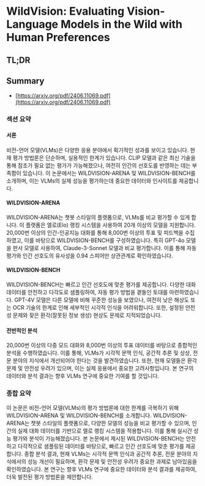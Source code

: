 # WildVision: Evaluating Vision-Language Models in the Wild with Human Preferences
## TL;DR
## Summary
- [https://arxiv.org/pdf/2406.11069.pdf](https://arxiv.org/pdf/2406.11069.pdf)

### 섹션 요약

#### 서론
비전-언어 모델(VLMs)은 다양한 응용 분야에서 획기적인 성과를 보이고 있습니다. 현재 평가 방법론은 단순하며, 실용적인 한계가 있습니다. CLIP 모델과 같은 최신 기술을 통해 참조가 필요 없는 평가가 가능해졌으나, 여전히 인간의 선호도를 반영하는 데는 부족함이 있습니다. 이 논문에서는 WILDVISION-ARENA 및 WILDVISION-BENCH를 소개하며, 이는 VLMs의 실제 성능을 평가하는데 중요한 데이터와 인사이트를 제공합니다.

#### WILDVISION-ARENA
WILDVISION-ARENA는 챗봇 스타일의 플랫폼으로, VLMs를 비교 평가할 수 있게 합니다. 이 플랫폼은 엘로(Elo) 랭킹 시스템을 사용하여 20개 이상의 모델을 지원합니다. 20,000번 이상의 인간-인공지능 대화를 통해 8,000번 이상의 투표 및 피드백을 수집하였고, 이를 바탕으로 WILDVISION-BENCH를 구성하였습니다. 특히 GPT-4o 모델을 판사 모델로 사용하여, Claude-3-Sonnet 모델과 비교 평가합니다. 이를 통해 자동 평가와 인간 선호도의 유사성을 0.94 스피어만 상관관계로 확인하였습니다.

#### WILDVISION-BENCH
WILDVISION-BENCH는 빠르고 인간 선호도에 맞춘 평가를 제공합니다. 다양한 대화 데이터를 안전하고 다각도로 샘플링하여, 자동 평가 방법을 곁들인 토대를 마련하였습니다. GPT-4V 모델은 다른 모델에 비해 꾸준한 성능을 보였으나, 여전히 낮은 해상도 또는 OCR 기술의 한계로 인해 세부적인 시각적 인식을 어려워합니다. 또한, 설정된 안전성 문제와 잦은 환각(잘못된 정보 생성) 현상도 문제로 지적되었습니다.

#### 전반적인 분석
20,000번 이상의 다중 모드 대화와 8,000번 이상의 투표 데이터를 바탕으로 종합적인 분석을 수행하였습니다. 이를 통해, VLMs가 시각적 문맥 인식, 공간적 추론 및 상상, 전문 분야의 지식에서 개선되어야 한다는 것을 발견하였습니다. 또한, 현재 모델들은 환각 문제 및 안전성 우려가 있으며, 이는 실제 응용에서 중요한 고려사항입니다. 본 연구의 데이터와 분석 결과는 향후 VLMs 연구에 중요한 기여를 할 것입니다.

### 종합 요약

이 논문은 비전-언어 모델(VLMs)의 평가 방법론에 대한 한계를 극복하기 위해 WILDVISION-ARENA 및 WILDVISION-BENCH를 소개합니다. WILDVISION-ARENA는 챗봇 스타일의 플랫폼으로, 다양한 모델의 성능을 비교 평가할 수 있으며, 인간의 실제 대화 데이터를 기반으로 엘로 랭킹 시스템을 적용합니다. 이를 통해 실시간 성능 평가와 분석이 가능해졌습니다. 본 논문에서 제시된 WILDVISION-BENCH는 안전하고 다각적으로 샘플링된 데이터를 바탕으로, 빠르고 인간 선호도에 맞춘 평가를 제공합니다. 종합 분석 결과, 현재 VLMs는 시각적 문맥 인식과 공간적 추론, 전문 분야의 지식에서의 성능 개선이 필요하며, 환각 문제 및 안전성 우려가 중요한 과제로 남아있음을 확인하였습니다. 본 연구는 향후 VLMs 연구에 중요한 데이터와 분석 결과를 제공하여, 더욱 발전된 평가 방법론을 제안합니다.